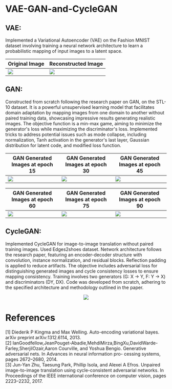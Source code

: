 # VAE-GAN-and-CycleGAN

## VAE:
Implemented a Variational Autoencoder (VAE) on the Fashion MNIST dataset involving training a neural network architecture to learn a probabilistic mapping of input images to a latent space. 
<p align="center">

Original Image | Reconstructed Image 
--- | ---
 ![](https://github.com/RenuReddyK/Object-Detection-and-Segmentation/assets/68454938/5f676a68-d718-4a6c-a5bd-72b0d58296d3") | ![](https://github.com/RenuReddyK/Object-Detection-and-Segmentation/assets/68454938/0b5bd2f9-af69-4f5a-9b51-dde66833ee32)
 </p>

## GAN:
Constructed from scratch following the research paper on GAN, on the STL-10 dataset. It is a powerful unsupervised learning model that facilitates domain adaptation by mapping images from one domain to another without paired training data, showcasing impressive results generating realistic images. The objective function is a min-max game, aiming to minimize the generator's loss while maximizing the discriminator's loss. Implemented tricks to address potential issues such as mode collapse, including normalization, Tanh activation in the generator's last layer, Gaussian distribution for latent code, and modified loss function.
<p align="center">
 
GAN Generated Images at epoch 15 | GAN Generated Images at epoch 30 | GAN Generated Images at epoch 45 
--- | --- | ---
 ![](https://github.com/RenuReddyK/Object-Detection-and-Segmentation/assets/68454938/6f007a68-e2d3-474d-9b39-48c8c9ded937") | ![](https://github.com/RenuReddyK/Object-Detection-and-Segmentation/assets/68454938/3178bf31-c701-41b9-a06a-c98b7659853d) | ![](https://github.com/RenuReddyK/Object-Detection-and-Segmentation/assets/68454938/598220f9-78d8-4d05-9e84-c16388da55f0) 

GAN Generated Images at epoch 60 | GAN Generated Images at epoch 75 | GAN Generated Images at epoch 90
--- | --- | ---
![](https://github.com/RenuReddyK/Object-Detection-and-Segmentation/assets/68454938/599806fc-d728-4770-9baf-60867fce4840") | ![](https://github.com/RenuReddyK/Object-Detection-and-Segmentation/assets/68454938/69f84535-d990-4b1b-89f6-2be56867d959) | ![](https://github.com/RenuReddyK/Object-Detection-and-Segmentation/assets/68454938/b2eed21c-a27f-41f0-a10b-22dc7a3c1c1c)

</p>

## CycleGAN:
Implemented CycleGAN for image-to-image translation without paired training images. Used Edges2shoes dataset. Network architecture follows the research paper, featuring an encoder-decoder structure with convolution, instance normalization, and residual blocks. Reflection padding is applied to reduce artifacts. The objective includes adversarial loss for distinguishing generated images and cycle consistency losses to ensure mapping consistency. Training involves two generators (G: X → Y, F: Y → X) and discriminators (DY, DX). Code was developed from scratch, adhering to the specified architecture and methodology outlined in the paper.
<p align="center">
<img src= "https://github.com/RenuReddyK/VAE-GAN-and-CycleGAN/assets/68454938/c2b99f37-99ea-43c1-bd14-a2c35c0f9769">
</p>

# References
[1] Diederik P Kingma and Max Welling. Auto-encoding variational bayes. arXiv preprint arXiv:1312.6114, 2013. <br>
[2] IanGoodfellow,JeanPouget-Abadie,MehdiMirza,BingXu,DavidWarde-Farley,SherjilOzair,Aaron Courville, and Yoshua Bengio. Generative adversarial nets. In Advances in neural information pro- cessing systems, pages 2672–2680, 2014. <br>
[3] Jun-Yan Zhu, Taesung Park, Phillip Isola, and Alexei A Efros. Unpaired image-to-image translation using cycle-consistent adversarial networks. In Proceedings of the IEEE international conference on computer vision, pages 2223–2232, 2017.
